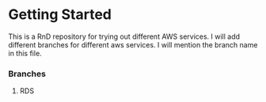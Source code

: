 # Getting Started

This is a RnD repository for trying out different AWS services. I will add different branches for different aws services. 
I will mention the branch name in this file.

### Branches

1. RDS